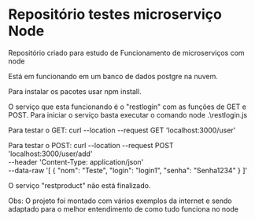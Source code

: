 # Repositório testes microserviço Node
Repositório criado para estudo de Funcionamento de microserviços com node

Está em funcionando em um banco de dados postgre na nuvem.

Para instalar os pacotes usar npm install.

O serviço que esta funcionando é o "restlogin" com as funções de GET e POST. Para iniciar o serviço basta executar o comando node .\restlogin.js

Para testar o GET:
curl --location --request GET 'localhost:3000/user'

Para testar o POST:
curl --location --request POST 'localhost:3000/user/add' \
--header 'Content-Type: application/json' \
--data-raw '[
    {
        "nom": "Teste",
        "login": "login1",
        "senha": "Senha1234"
    }
]'

O serviço "restproduct" não está finalizado.

Obs: O projeto foi montado com vários exemplos da internet e sendo adaptado para o melhor entendimento de como tudo funciona no node 